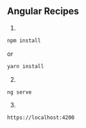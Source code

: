 ## Angular Recipes

1)

```bash
npm install
```

or

```bash
yarn install
```

2)

```bash
ng serve
```

3) 

```bash
https://localhost:4200
```